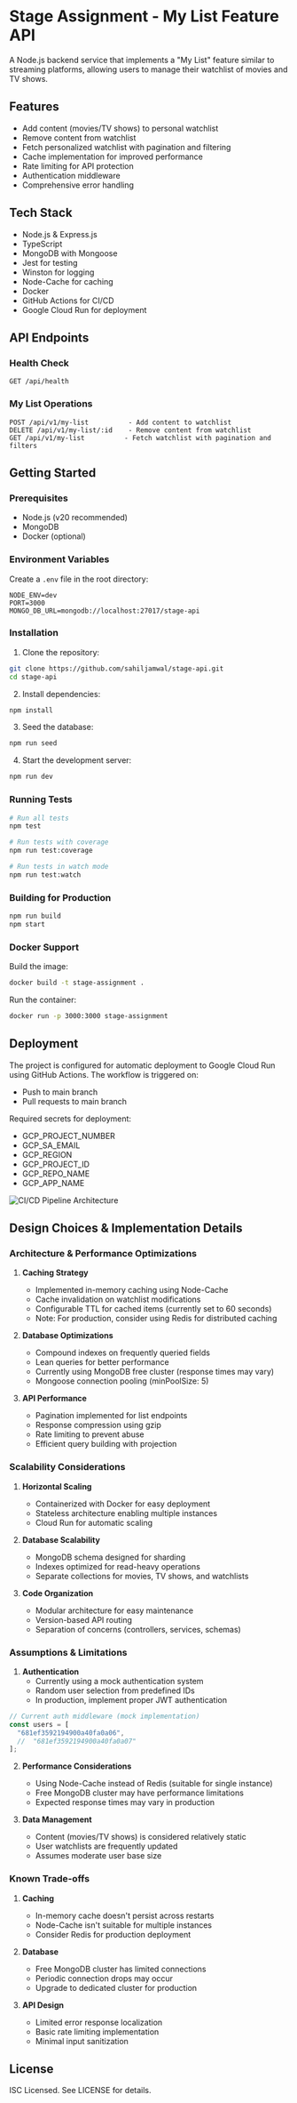 # Stage Assignment - My List Feature API

A Node.js backend service that implements a "My List" feature similar to streaming platforms, allowing users to manage their watchlist of movies and TV shows.

## Features

- Add content (movies/TV shows) to personal watchlist
- Remove content from watchlist
- Fetch personalized watchlist with pagination and filtering
- Cache implementation for improved performance
- Rate limiting for API protection
- Authentication middleware
- Comprehensive error handling

## Tech Stack

- Node.js & Express.js
- TypeScript
- MongoDB with Mongoose
- Jest for testing
- Winston for logging
- Node-Cache for caching
- Docker
- GitHub Actions for CI/CD
- Google Cloud Run for deployment

## API Endpoints

### Health Check

```
GET /api/health
```

### My List Operations

```
POST /api/v1/my-list          - Add content to watchlist
DELETE /api/v1/my-list/:id    - Remove content from watchlist
GET /api/v1/my-list          - Fetch watchlist with pagination and filters
```

## Getting Started

### Prerequisites

- Node.js (v20 recommended)
- MongoDB
- Docker (optional)

### Environment Variables

Create a `.env` file in the root directory:

```
NODE_ENV=dev
PORT=3000
MONGO_DB_URL=mongodb://localhost:27017/stage-api
```

### Installation

1. Clone the repository:

```bash
git clone https://github.com/sahiljamwal/stage-api.git
cd stage-api
```

2. Install dependencies:

```bash
npm install
```

3. Seed the database:

```bash
npm run seed
```

4. Start the development server:

```bash
npm run dev
```

### Running Tests

```bash
# Run all tests
npm test

# Run tests with coverage
npm run test:coverage

# Run tests in watch mode
npm run test:watch
```

### Building for Production

```bash
npm run build
npm start
```

### Docker Support

Build the image:

```bash
docker build -t stage-assignment .
```

Run the container:

```bash
docker run -p 3000:3000 stage-assignment
```

## Deployment

The project is configured for automatic deployment to Google Cloud Run using GitHub Actions. The workflow is triggered on:

- Push to main branch
- Pull requests to main branch

Required secrets for deployment:

- GCP_PROJECT_NUMBER
- GCP_SA_EMAIL
- GCP_REGION
- GCP_PROJECT_ID
- GCP_REPO_NAME
- GCP_APP_NAME

![CI/CD Pipeline Architecture](public/ci-cd.png)

## Design Choices & Implementation Details

### Architecture & Performance Optimizations

1. **Caching Strategy**

   - Implemented in-memory caching using Node-Cache
   - Cache invalidation on watchlist modifications
   - Configurable TTL for cached items (currently set to 60 seconds)
   - Note: For production, consider using Redis for distributed caching

2. **Database Optimizations**

   - Compound indexes on frequently queried fields
   - Lean queries for better performance
   - Currently using MongoDB free cluster (response times may vary)
   - Mongoose connection pooling (minPoolSize: 5)

3. **API Performance**
   - Pagination implemented for list endpoints
   - Response compression using gzip
   - Rate limiting to prevent abuse
   - Efficient query building with projection

### Scalability Considerations

1. **Horizontal Scaling**

   - Containerized with Docker for easy deployment
   - Stateless architecture enabling multiple instances
   - Cloud Run for automatic scaling

2. **Database Scalability**

   - MongoDB schema designed for sharding
   - Indexes optimized for read-heavy operations
   - Separate collections for movies, TV shows, and watchlists

3. **Code Organization**
   - Modular architecture for easy maintenance
   - Version-based API routing
   - Separation of concerns (controllers, services, schemas)

### Assumptions & Limitations

1. **Authentication**
   - Currently using a mock authentication system
   - Random user selection from predefined IDs
   - In production, implement proper JWT authentication

```typescript
// Current auth middleware (mock implementation)
const users = [
  "681ef3592194900a40fa0a06",
  //  "681ef3592194900a40fa0a07"
];
```

2. **Performance Considerations**

   - Using Node-Cache instead of Redis (suitable for single instance)
   - Free MongoDB cluster may have performance limitations
   - Expected response times may vary in production

3. **Data Management**
   - Content (movies/TV shows) is considered relatively static
   - User watchlists are frequently updated
   - Assumes moderate user base size

### Known Trade-offs

1. **Caching**

   - In-memory cache doesn't persist across restarts
   - Node-Cache isn't suitable for multiple instances
   - Consider Redis for production deployment

2. **Database**

   - Free MongoDB cluster has limited connections
   - Periodic connection drops may occur
   - Upgrade to dedicated cluster for production

3. **API Design**
   - Limited error response localization
   - Basic rate limiting implementation
   - Minimal input sanitization

## License

ISC Licensed. See LICENSE for details.
